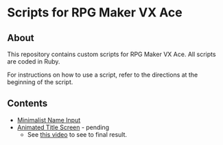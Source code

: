 # Scripts for RPG Maker VX Ace

## About
This repository contains custom scripts for RPG Maker VX Ace. All scripts are coded in Ruby.

For instructions on how to use a script, refer to the directions at the beginning of the script.

## Contents

* [Minimalist Name Input](https://github.com/moniker001/rpg-maker-scripts/blob/master/script/minimalist_name_input.rb)
* [Animated Title Screen]() - pending
  * See [this video](https://www.youtube.com/watch?v=Ee_74LG0MSQ#action=share) to see to final result.
